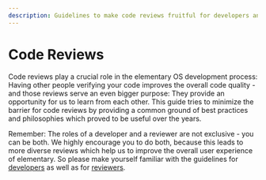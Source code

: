 ```yaml
---
description: Guidelines to make code reviews fruitful for developers and reviewers alike.
---
```


# Code Reviews

Code reviews play a crucial role in the elementary OS development process: Having other people verifying your code improves the overall code quality - and those reviews serve an even bigger purpose: They provide an opportunity for us to learn from each other. This guide tries to minimize the barrier for code reviews by providing a common ground of best practices and philosophies which proved to be useful over the years.

Remember: The roles of a developer and a reviewer are not exclusive - you can be both. We highly encourage you to do both, because this leads to more diverse reviews which help us to improve the overall user experience of elementary. So please make yourself familiar with the guidelines for [developers](prepare-code-for-review.md) as well as for [reviewers](reviewing-code.md).